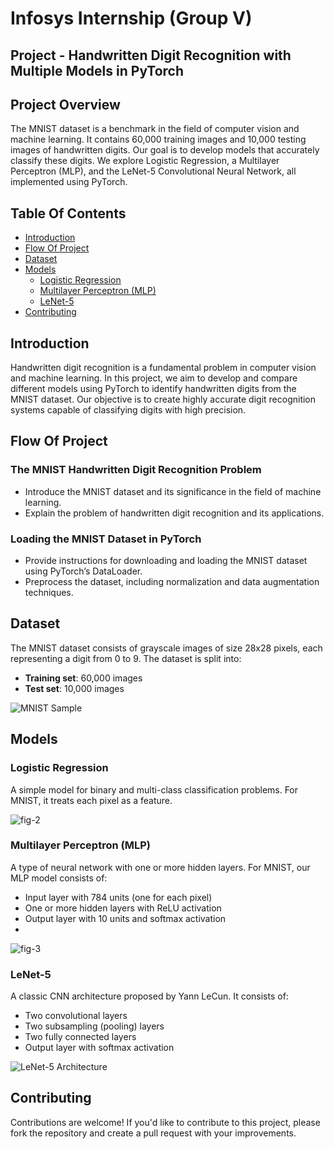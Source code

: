 # Infosys Internship (Group V)
## Project - Handwritten Digit Recognition with Multiple Models in PyTorch

## Project Overview
The MNIST dataset is a benchmark in the field of computer vision and machine learning. It contains 60,000 training images and 10,000 testing images of handwritten digits. Our goal is to develop models that accurately classify these digits. We explore Logistic Regression, a Multilayer Perceptron (MLP), and the LeNet-5 Convolutional Neural Network, all implemented using PyTorch.

## Table Of Contents
- [Introduction](#introduction)
- [Flow Of Project](#flow-of-project)
- [Dataset](#dataset)
- [Models](#models)
  - [Logistic Regression](#logistic-regression)
  - [Multilayer Perceptron (MLP)](#multilayer-perceptron-mlp)
  - [LeNet-5](#lenet-5)
- [Contributing](#contributing)

## Introduction
Handwritten digit recognition is a fundamental problem in computer vision and machine learning. In this project, we aim to develop and compare different models using PyTorch to identify handwritten digits from the MNIST dataset. Our objective is to create highly accurate digit recognition systems capable of classifying digits with high precision.

## Flow Of Project
### The MNIST Handwritten Digit Recognition Problem
- Introduce the MNIST dataset and its significance in the field of machine learning.
- Explain the problem of handwritten digit recognition and its applications.

### Loading the MNIST Dataset in PyTorch
- Provide instructions for downloading and loading the MNIST dataset using PyTorch’s DataLoader.
- Preprocess the dataset, including normalization and data augmentation techniques.

## Dataset
The MNIST dataset consists of grayscale images of size 28x28 pixels, each representing a digit from 0 to 9. The dataset is split into:
- **Training set**: 60,000 images
- **Test set**: 10,000 images

![MNIST Sample](https://github.com/yashshah9/Infosys-AI-Internship-/assets/160280438/a06ada1d-b668-448f-8b7d-5ad09b570258)

## Models
### Logistic Regression
A simple model for binary and multi-class classification problems. For MNIST, it treats each pixel as a feature.

![fig-2](https://github.com/yashshah9/Infosys-AI-Internship-/assets/160280438/435aee7c-772f-4a82-99db-5a90e6df546e)


### Multilayer Perceptron (MLP)
A type of neural network with one or more hidden layers. For MNIST, our MLP model consists of:
- Input layer with 784 units (one for each pixel)
- One or more hidden layers with ReLU activation
- Output layer with 10 units and softmax activation
- 
![fig-3](https://github.com/yashshah9/Infosys-AI-Internship-/assets/160280438/f148023d-df94-46ff-9161-770cb7a81e5e)


### LeNet-5
A classic CNN architecture proposed by Yann LeCun. It consists of:
- Two convolutional layers
- Two subsampling (pooling) layers
- Two fully connected layers
- Output layer with softmax activation

![LeNet-5 Architecture](https://github.com/yashshah9/Infosys-AI-Internship-/assets/160280438/9bc8308a-c159-4b3f-aa10-24c97581d719)

## Contributing
Contributions are welcome! If you'd like to contribute to this project, please fork the repository and create a pull request with your improvements.

